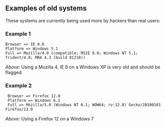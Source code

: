 ## Examples of old systems

These systems are currently being used more by hackers than real users:

### Example 1

```
Browser => IE 8.0
Platform => Windows 5.1
Full => Mozilla/4.0 (compatible; MSIE 8.0; Windows NT 5.1; Trident/4.0; MRA 4.3 (build 01218))
```
*Above*: Using a Mozilla 4, IE 8 on a Windows XP is very old and should be flagged.

### Example 2

```
 Browser => Firefox 12.0
 Platform => Windows 6.1
 Full => Mozilla/5.0 (Windows NT 6.1; WOW64; rv:12.0) Gecko/20100101 Firefox/12.0
 ```
 *Above*: Using a Firefox 12 on a Windows 7
 
